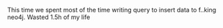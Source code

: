 This time we spent most of the time writing query to insert data to f..king neo4j. Wasted 1.5h of my life
